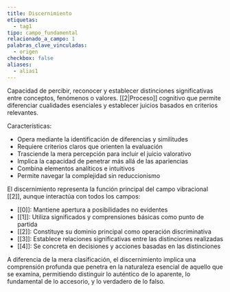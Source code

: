 ```yaml
---
title: Discernimiento
etiquetas:
  - tag1
tipo: campo_fundamental
relacionado_a_campo: 1
palabras_clave_vinculadas:
  - origen
checkbox: false
aliases:
  - alias1
---
```


Capacidad de percibir, reconocer y establecer distinciones significativas entre conceptos, fenómenos o valores. [[2|Proceso]] cognitivo que permite diferenciar cualidades esenciales y establecer juicios basados en criterios relevantes.

Características:
- Opera mediante la identificación de diferencias y similitudes
- Requiere criterios claros que orienten la evaluación
- Trasciende la mera percepción para incluir el juicio valorativo
- Implica la capacidad de penetrar más allá de las apariencias
- Combina elementos analíticos e intuitivos
- Permite navegar la complejidad sin reduccionismo

El discernimiento representa la función principal del campo vibracional [[2]], aunque interactúa con todos los campos:
- [[0]]: Mantiene apertura a posibilidades no evidentes
- [[1]]: Utiliza significados y comprensiones básicas como punto de partida
- [[2]]: Constituye su dominio principal como operación discriminativa
- [[3]]: Establece relaciones significativas entre las distinciones realizadas
- [[4]]: Se concreta en decisiones y acciones basadas en las distinciones

A diferencia de la mera clasificación, el discernimiento implica una comprensión profunda que penetra en la naturaleza esencial de aquello que se examina, permitiendo distinguir lo auténtico de lo aparente, lo fundamental de lo accesorio, y lo verdadero de lo falso.
